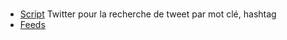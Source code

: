 # 
* [Script](https://github.com/feconroses/gather-tweets-from-search) Twitter pour la recherche de tweet par mot clé, hashtag
* [Feeds](https://www.isitphishing.ai/index.php)  
